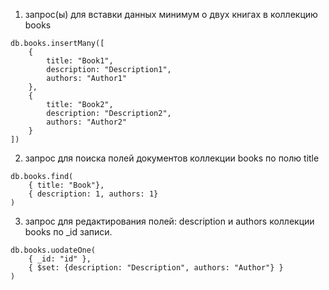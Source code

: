 1. запрос(ы) для вставки данных минимум о двух книгах в коллекцию books

```
db.books.insertMany([
    {
        title: "Book1",
        description: "Description1",
        authors: "Author1"
    },
    {
        title: "Book2",
        description: "Description2",
        authors: "Author2"
    }
])
```

2. запрос для поиска полей документов коллекции books по полю title

```
db.books.find(
    { title: "Book"},
    { description: 1, authors: 1}
)
```

3. запрос для редактирования полей: description и authors коллекции books по \_id записи.

```
db.books.uodateOne(
    { _id: "id" },
    { $set: {description: "Description", authors: "Author"} }
)
```
